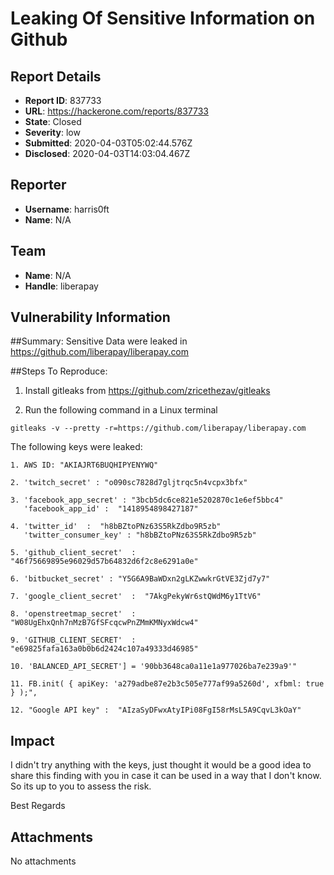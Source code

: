 # Leaking Of Sensitive Information on Github

## Report Details
- **Report ID**: 837733
- **URL**: https://hackerone.com/reports/837733
- **State**: Closed
- **Severity**: low
- **Submitted**: 2020-04-03T05:02:44.576Z
- **Disclosed**: 2020-04-03T14:03:04.467Z

## Reporter
- **Username**: harris0ft
- **Name**: N/A

## Team
- **Name**: N/A
- **Handle**: liberapay

## Vulnerability Information
##Summary:
Sensitive Data were leaked in https://github.com/liberapay/liberapay.com

##Steps To Reproduce:

1. Install gitleaks from https://github.com/zricethezav/gitleaks

2. Run the following command in a Linux terminal


```
gitleaks -v --pretty -r=https://github.com/liberapay/liberapay.com
```


The following keys were leaked:

```
1. AWS ID: "AKIAJRT6BUQHIPYENYWQ"

2. 'twitch_secret' : "o090sc7828d7gljtrqc5n4vcpx3bfx"
 
3. 'facebook_app_secret' : "3bcb5dc6ce821e5202870c1e6ef5bbc4"
   'facebook_app_id' :  "1418954898427187"

4. 'twitter_id'  :  "h8bBZtoPNz63S5RkZdbo9R5zb"
   'twitter_consumer_key' : "h8bBZtoPNz63S5RkZdbo9R5zb"

5. 'github_client_secret'  :  "46f75669895e96029d57b64832d6f2c8e6291a0e"

6. 'bitbucket_secret' : "Y5G6A9BaWDxn2gLKZwwkrGtVE3Zjd7y7"

7. 'google_client_secret'  :  "7AkgPekyWr6stQWdM6y1TtV6"

8. 'openstreetmap_secret'  : "W08UgEhxQnh7nMzB7GfSFcqcwPnZMmKMNyxWdcw4"

9. 'GITHUB_CLIENT_SECRET'  :  "e69825fafa163a0b0b6d2424c107a49333d46985"

10. 'BALANCED_API_SECRET'] = '90bb3648ca0a11e1a977026ba7e239a9'"

11. FB.init( { apiKey: 'a279adbe87e2b3c505e777af99a5260d', xfbml: true } );",

12. "Google API key" :  "AIzaSyDFwxAtyIPi08FgI58rMsL5A9CqvL3kOaY"

```

## Impact

I didn't try anything with the keys, just thought it would be a good idea to share this finding with you in case it can be used in a way that I don't know. So its up to you to assess the risk.

Best Regards

## Attachments
No attachments
